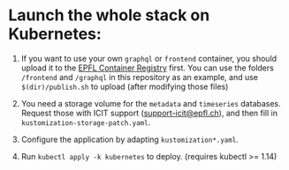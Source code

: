# Launch the whole stack on Kubernetes:

1. If you want to use your own `graphql` or `frontend` container, you should upload it to the [EPFL Container Registry](http://ic-registry.epfl.ch) first.
   You can use the folders `/frontend` and `/graphql` in this repository as an example, and use `$(dir)/publish.sh` to upload (after modifying those files)

2. You need a storage volume for the `metadata` and `timeseries` databases. Request those with ICIT support (support-icit@epfl.ch), and then fill in `kustomization-storage-patch.yaml`.

3. Configure the application by adapting `kustomization*.yaml`.

4. Run `kubectl apply -k kubernetes` to deploy. (requires kubectl >= 1.14)
